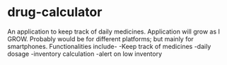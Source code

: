# drug-calculator
An application to keep track of daily medicines. Application will grow as I GROW. Probably would be for different platforms; but 
mainly for smartphones. Functionalities include-
-Keep track of medicines
-daily dosage
-inventory calculation
-alert on low inventory